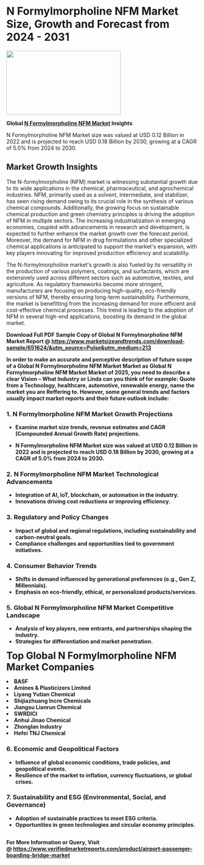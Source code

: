 <H1>N Formylmorpholine NFM Market Size, Growth and Forecast from 2024 - 2031</H1><img class="aligncenter size-medium wp-image-584254" src="https://thirdeyenews.in/wp-content/uploads/2024/09/Global-Market-Research-300x168.jpeg" alt="" width="300" height="168" /><p><strong>Global&nbsp;<a href="https://www.marketsizeandtrends.com/download-sample/651624/&amp;utm_source=Pulse&amp;utm_medium=213">N Formylmorpholine NFM Market</a> Insights</strong></p><p>N Formylmorpholine NFM Market size was valued at USD 0.12 Billion in 2022 and is projected to reach USD 0.18 Billion by 2030, growing at a CAGR of 5.0% from 2024 to 2030.</p><p><h2>Market Growth Insights</h2> <p>The N-formylmorpholine (NFM) market is witnessing substantial growth due to its wide applications in the chemical, pharmaceutical, and agrochemical industries. NFM, primarily used as a solvent, intermediate, and stabilizer, has seen rising demand owing to its crucial role in the synthesis of various chemical compounds. Additionally, the growing focus on sustainable chemical production and green chemistry principles is driving the adoption of NFM in multiple sectors. The increasing industrialization in emerging economies, coupled with advancements in research and development, is expected to further enhance the market growth over the forecast period. Moreover, the demand for NFM in drug formulations and other specialized chemical applications is anticipated to support the market's expansion, with key players innovating for improved production efficiency and scalability.</p> <p><strong></strong></p> <p>The N-formylmorpholine market's growth is also fueled by its versatility in the production of various polymers, coatings, and surfactants, which are extensively used across different sectors such as automotive, textiles, and agriculture. As regulatory frameworks become more stringent, manufacturers are focusing on producing high-quality, eco-friendly versions of NFM, thereby ensuring long-term sustainability. Furthermore, the market is benefitting from the increasing demand for more efficient and cost-effective chemical processes. This trend is leading to the adoption of NFM in several high-end applications, boosting its demand in the global market.</p> <p><strong></p><p><span class=""><strong>Download Full PDF Sample Copy of Global N Formylmorpholine NFM Market Report</strong> @ <a href="https://www.marketsizeandtrends.com/download-sample/651624/&amp;utm_source=Pulse&amp;utm_medium=213" target="_blank">https://www.marketsizeandtrends.com/download-sample/651624/&amp;utm_source=Pulse&amp;utm_medium=213</a></span></p><p>In order to make an accurate and perceptive description of future scope of a Global&nbsp;N Formylmorpholine NFM Market Market as Global&nbsp;N Formylmorpholine NFM Market Market of 2025, you need to describe a clear Vision &ndash; What Industry or Linda can you think of for example: Quote from a Technology, healthcare, automotive, renewable energy, name the market you are Reffering to. However, some general trends and factors usually impact market reports and their future outlook include:</p><h3>1.&nbsp;<strong>N Formylmorpholine NFM Market Growth Projections</strong></h3><ul><li>Examine market size trends, revenue estimates and CAGR (Compounded Annual Growth Rate) projections.</li><li><p>N Formylmorpholine NFM Market size was valued at USD 0.12 Billion in 2022 and is projected to reach USD 0.18 Billion by 2030, growing at a CAGR of 5.0% from 2024 to 2030.</p></li></ul><h3>2.&nbsp;<strong>N Formylmorpholine NFM Market Technological Advancements</strong></h3><ul><li>Integration of AI, IoT, blockchain, or automation in the industry.</li><li>Innovations driving cost reductions or improving efficiency.</li></ul><h3>3.&nbsp;<strong>Regulatory and Policy Changes</strong></h3><ul><li>Impact of global and regional regulations, including sustainability and carbon-neutral goals.</li><li>Compliance challenges and opportunities tied to government initiatives.</li></ul><h3>4.&nbsp;<strong>Consumer Behavior Trends</strong></h3><ul><li>Shifts in demand influenced by generational preferences (e.g., Gen Z, Millennials).</li><li>Emphasis on eco-friendly, ethical, or personalized products/services.</li></ul><h3>5.&nbsp;<strong>Global N Formylmorpholine NFM Market Competitive Landscape</strong></h3><ul><li>Analysis of key players, new entrants, and partnerships shaping the industry.</li><li>Strategies for differentiation and market penetration.</li></ul><p data-pm-slice="1 1 []"><span style="color: inherit; font-family: inherit; font-size: 25px;">Top Global N Formylmorpholine NFM Market Companies</span></p><div class="" data-test-id=""><p><li>BASF</li><li> Amines & Plasticizers Limited</li><li> Liyang Yutian Chemical</li><li> Shijiazhuang Incre Chemicals</li><li> Jiangsu Lianrun Chemical</li><li> SWRDICI</li><li> Anhui Jinao Chemical</li><li> Zhonglan Industry</li><li> Hefei TNJ Chemical</li></p></div><h3>6.&nbsp;<strong>Economic and Geopolitical Factors</strong></h3><ul><li>Influence of global economic conditions, trade policies, and geopolitical events.</li><li>Resilience of the market to inflation, currency fluctuations, or global crises.</li></ul><h3>7.&nbsp;<strong>Sustainability and ESG (Environmental, Social, and Governance)</strong></h3><ul><li>Adoption of sustainable practices to meet ESG criteria.</li><li>Opportunities in green technologies and circular economy principles.</li></ul><h2><strong style="font-size: 14px;">For More Information or Query, Visit @&nbsp;</strong><a style="background-color: #ffffff; font-size: 14px;" href="https://www.marketsizeandtrends.com/report/n-formylmorpholine-nfm-market/" target="_blank">https://www.verifiedmarketreports.com/product/airport-passenger-boarding-bridge-market</a></h2>
